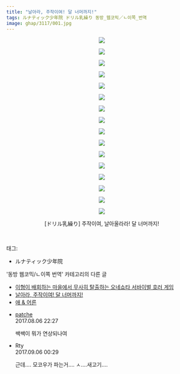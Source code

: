 ```yaml
---
title: "날아라, 주작이여! 달 너머까지!"
tags: ルナティック少年院 ドリル乳繰り 동방_웹코믹／ㄴ이쪽_번역
image: ghap/3117/001.jpg
---
```

<div class="article">
<p style="text-align: center; clear: none; float: none;"><img src="{{ site.nasurl }}/ghap/3117/001.jpg"/></p>
<p style="text-align: center; clear: none; float: none;"><img src="{{ site.nasurl }}/ghap/3117/002.jpg"/></p>
<p style="text-align: center; clear: none; float: none;"><img src="{{ site.nasurl }}/ghap/3117/003.jpg"/></p>
<p style="text-align: center; clear: none; float: none;"><img src="{{ site.nasurl }}/ghap/3117/004.jpg"/></p>
<p style="text-align: center; clear: none; float: none;"><img src="{{ site.nasurl }}/ghap/3117/005.jpg"/></p>
<p style="text-align: center; clear: none; float: none;"><img src="{{ site.nasurl }}/ghap/3117/006.jpg"/></p>
<p style="text-align: center; clear: none; float: none;"><img src="{{ site.nasurl }}/ghap/3117/007.jpg"/></p>
<p style="text-align: center; clear: none; float: none;"><img src="{{ site.nasurl }}/ghap/3117/008.jpg"/></p>
<p style="text-align: center; clear: none; float: none;"><img src="{{ site.nasurl }}/ghap/3117/009.jpg"/></p>
<p style="text-align: center; clear: none; float: none;"><img src="{{ site.nasurl }}/ghap/3117/010.jpg"/></p>
<p style="text-align: center; clear: none; float: none;"><img src="{{ site.nasurl }}/ghap/3117/011.jpg"/></p>
<p style="text-align: center; clear: none; float: none;"><img src="{{ site.nasurl }}/ghap/3117/012.jpg"/></p>
<p style="text-align: center; clear: none; float: none;"><img src="{{ site.nasurl }}/ghap/3117/013.jpg"/></p>
<p style="text-align: center; clear: none; float: none;"><img src="{{ site.nasurl }}/ghap/3117/014.jpg"/></p>
<p style="text-align: center; clear: none; float: none;"><img src="{{ site.nasurl }}/ghap/3117/015.jpg"/></p>
<p style="text-align: center; clear: none; float: none;"><img src="{{ site.nasurl }}/ghap/3117/016.jpg"/></p>
<p style="text-align: center; clear: none; float: none;">[ドリル乳繰り] 주작이여, 날아올라라! 달 너머까지!</p>
<p><br/></p>
</div><div class="tagTrail">
<p>태그: </p>
<ul>
<li>ルナティック少年院</li>
</ul>
</div><div class="another">
<p>'동방 웹코믹/ㄴ이쪽 번역' 카테고리의 다른 글</p>
<ul>
<li><a href="/2018-08-23-ghap_4608">이형이 배회하는 마을에서 무사히 탈출하는 오네쇼타 서바이벌 호러 게임</a></li>
<li><a href="/2017-01-14-ghap_3117">날아라, 주작이여! 달 너머까지!</a></li>
<li><a href="/2017-01-07-ghap_3088">애 &amp; 어른</a></li>
</ul>
</div><div class="cb_module cb_fluid">
<div class="cb_wrt cb_profile">
<div class="comment">
<ul>
<li class="cb_thumb_off" id="comment15053272">
<div class="cb_comment_area">
<div class="cb_info_area">
<div class="cb_section">
<span class="cb_nick_name"> <a href="http://https://www.naver.com/" onclick="return openLinkInNewWindow(this)">patche</a></span>
</div>
<div class="cb_section">
<span class="cb_date">2017.08.06 22:27 </span>
</div>
</div>
<div class="cb_dsc_comment">
<p class="cb_dsc">
											쌕쌕이 뭐가 연상되나여<br/>
</p>
</div>
</div></li>
<li class="cb_thumb_off" id="comment15077010">
<div class="cb_comment_area">
<div class="cb_info_area">
<div class="cb_section">
<span class="cb_nick_name">Rty</span>
</div>
<div class="cb_section">
<span class="cb_date">2017.09.06 00:29 </span>
</div>
</div>
<div class="cb_dsc_comment">
<p class="cb_dsc">
											근데.... 모코우가 파는거.... ㅅ....새고기....
										</p>
</div>
</div></li>
</ul>
</div>
</div><!-- commentList close -->
</div>